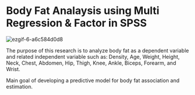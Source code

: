 # Body Fat Analaysis using Multi Regression & Factor in SPSS  

![ezgif-6-a6c584d0d8](https://github.com/AfifRifaie95/SPSS-Multivariate-Methods-for-Data-Analysis/assets/159521904/cfe221ec-39ca-42ea-bf7d-8eace4887cbe)


The purpose of this research is to analyze body fat as a dependent variable and related independent variable such as:
Density, Age, Weight, Height, Neck, Chest, Abdomen, Hip, Thigh, Knee, Ankle, Biceps, Forearm, and Wrist.

Main goal of developing a predictive model for body fat association and estimation.


